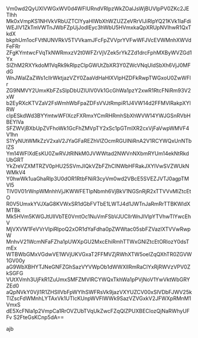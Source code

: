 Vm0wd2QyUXlVWGxWV0d4WFlURndVRlpzWkZOalJsWjBUVlpPV0ZKc2JETlhh
Mk0xVmpKS1NHVkVRbUZTClYyaHlWbXhWZUZZeVRrVlJiRlpYQ21KVk1IaFdi
WEJIV1ZkTmVWTnJWbFZpUjJodlEyc3hWbU5HVmxkaQpXRUpNVlhwR1QxTkdX
bkphUm1ocFVtNUNVRkV5TVVkamJFcFpZVVprYVFwWFJVcEVWMnhXWVdFeFRr
ZFgKYmtwcFVqTkNWRmxzV2t0WFZrVjVZek5rYkZZd1drcFphMXByWVZGd1Yx
SlZhM2RXYkdoM1VqRk9kRlpzClpGWUtZbXR3Y0ZWcVNqUldSbXh6VjJ0MFdG
WnJWalZaZWs1cllrWktjazVZY0ZaaVdHaHlXVlpHZDFkRwpTWGxoU0ZwWFlr
ZG9NMVY2UmxKbFZsSlpDbUZIUlV0Vk1GcGhWa1pzY2xwR1RtcFNiRm93V2xW
b2EyRXcKTVZaV2FsWmhWbFpaZDFsVVJtRmpiR1J4VW14d2FFMVlRakpXYlRW
clpESkdWd3BYYmtwWFlXczFXRmxYCmRHRmhSbXhWVW14YWJGSnRVbHBEYlVa
SFZWVjBXbUpZVFhoWk1GcFhZMVpTY2xSc1pGTmlXR2cxVjFaVwpWMVF4V1hn
S1YyNUtWMkZzV2xaV2JYaGFaREZhVlZOcmRGUlNiRnA2V1RCYWQxUnNTblZS
Ym14WFlXdEsKU0ZwRVJtRlNkM0JVWWtad2NWVnNXbmRYUm14ekNtRkdUbGRT
YkZreVZXMTRZV0pHU25SVmJIQkVZbFZhClNWbHFRakJXYlVwSVZWUkNWMkV4
Y0hwWk1uaGhaRlp3U0dOR1RtbFNiR3cyVm0wd2VBcE5SVEZJVTJ0agpTMVl5
TlV0V01rWnpWMnhhVjJKWWFETlpNbmh6VjBkV1NGSnRjR2xTTVVvMlZtcEtO
R0V5UmxkYVJXaG8KVWxSR1dGbFVTbE1LWTJ4d1JWTnJaRmRrTTBKWldXMTBk
Mk5HVm5KWGJtUllVbTE0VmtOc1NuVmFSbVJUCllrWnJlVlpYTVhwTlYwcEhV
MjVXVW1FeVVrVlpiRlpoQ2xOR1dYaFdha0pZWWtac05sbFZVazlXTVVwRwpW
MnhvV21WcmNFaFZha1pUWXpGU2MxcEhiRmhTTWxGNlZtcEtORlozY0dsTmEx
WTBWbGMxVGdwVE1WVjUKVGxaT2FFMVZjRWhXTW5oelZqQXhTR0ZGVW1GV00y
aG9WbXBHYTJNeGNFZGhSazVYVWpOb1dWWXllRmRaClYxRjRWVzVPV0ZkSGFG
VUtXVmh3UjFkR1ZuUmxSMFZMVlRCYWQxTkhWa1pPVjNoV1YwVktWbGRYZEd0
aQpNVkY0VjI1R1ZHSllVbFpWYlhSWFRsVk9jazVXYUZCV00xSlVDbFJWV25k
TlZscFdWMnhLYTAxVk1UTlcKUnpWVFlWWk9SazVZVGxkV2JFWXpRMnM1VmxS
dE5XcFNla1p2VmpCa1RrOVZUbTVqUkZwcFZqQlZPUXBEClozQjNaRWhyUFFv
S2FteGsKCnp5dA==

ajb